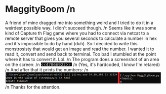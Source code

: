 # MaggityBoom /n
A friend of mine dragged me into something weird and I tried to do it in a weirdest possible way. I didn't succeed though. /n
Seems like it was some kind of Capture th Flag game where you had to connect via netcat to a remote server that gives you several seconds to calculate a number in hex and it's impossible to do by hand (duh). So I decided to write this monstrosisty that would get an image and read the number. I wanted it to read it, convert and send back to terminal. Too bad I stumbled at the point where it has to convert it. Lol. /n
The program does a screenshot of an area on the screen: /n
![alt text](https://github.com/galacticdisassembler/MaggityBoom/blob/main/images/in_memory_to_disk.png?raw=true) /n
(Yes, it's hardcoded, I know I'm retared) /n
And after that it prints the numbers: /n
![alt text](https://github.com/galacticdisassembler/MaggityBoom/blob/main/images/e.png?raw=true) /n
Thanks for the attention. 

